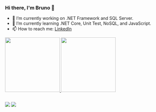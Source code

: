 ### Hi there, I'm Bruno 👋

- 🔭 I’m currently working on .NET Framework and SQL Server.
- 🌱 I’m currently learning .NET Core, Unit Test, NoSQL, and JavaScript.
- 📫 How to reach me: <a href="https://www.linkedin.com/in/bruno-henrique-cavalcante/">LinkedIn</a>

 
<div>
  <a href="https://github.com/brunohcs">
  <img height="180em" src="https://github-readme-stats.vercel.app/api?username=brunohcs&show_icons=true&theme=dracula&include_all_commits=true&count_private=true"/>
  <img height="180em" src="https://github-readme-stats.vercel.app/api/top-langs/?username=brunohcs&layout=compact&langs_count=7&theme=dracula"/>
</div>
 
  
  ##
 
<div>
  <a href="https://www.instagram.com/_brunohcs/" target="_blank"><img src="https://img.shields.io/badge/-Instagram-%23E4405F?style=for-the-badge&logo=instagram&logoColor=white" target="_blank"></a>
  <a href="https://www.linkedin.com/in/bruno-henrique-cavalcante/" target="_blank"><img src="https://img.shields.io/badge/-LinkedIn-%230077B5?style=for-the-badge&logo=linkedin&logoColor=white" target="_blank"></a>
</div>
